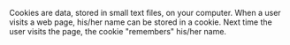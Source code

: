 Cookies are data, stored in small text files, on your computer.
When a user visits a web page, his/her name can be stored in a cookie.
Next time the user visits the page, the cookie "remembers" his/her name.
